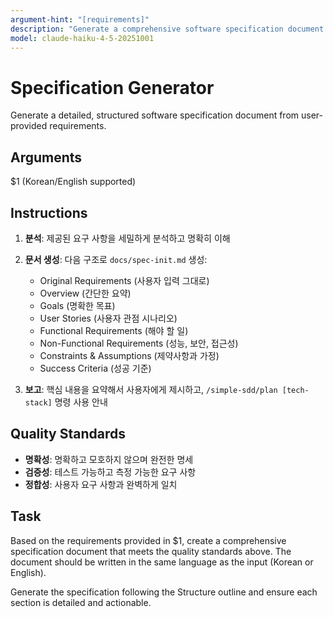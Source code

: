 ```yaml
---
argument-hint: "[requirements]"
description: "Generate a comprehensive software specification document from requirements"
model: claude-haiku-4-5-20251001
---
```


# Specification Generator

Generate a detailed, structured software specification document from user-provided requirements.

## Arguments

$1 (Korean/English supported)

## Instructions

1. **분석**: 제공된 요구 사항을 세밀하게 분석하고 명확히 이해
2. **문서 생성**: 다음 구조로 `docs/spec-init.md` 생성:
   - Original Requirements (사용자 입력 그대로)
   - Overview (간단한 요약)
   - Goals (명확한 목표)
   - User Stories (사용자 관점 시나리오)
   - Functional Requirements (해야 할 일)
   - Non-Functional Requirements (성능, 보안, 접근성)
   - Constraints & Assumptions (제약사항과 가정)
   - Success Criteria (성공 기준)

3. **보고**: 핵심 내용을 요약해서 사용자에게 제시하고, `/simple-sdd/plan [tech-stack]` 명령 사용 안내

## Quality Standards

- **명확성**: 명확하고 모호하지 않으며 완전한 명세
- **검증성**: 테스트 가능하고 측정 가능한 요구 사항
- **정합성**: 사용자 요구 사항과 완벽하게 일치

## Task

Based on the requirements provided in $1, create a comprehensive specification document that meets the quality standards above. The document should be written in the same language as the input (Korean or English).

Generate the specification following the Structure outline and ensure each section is detailed and actionable.
